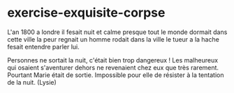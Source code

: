 # exercise-exquisite-corpse
L'an 1800 a londre il fesait nuit et calme presque tout le monde dormait dans cette ville la peur regnait un homme rodait dans la ville le tueur a la hache fesait entendre parler lui. 

Personnes ne sortait la nuit, c'était bien trop dangereux ! Les malheureux qui osaient s'aventurer dehors ne revenaient chez eux que très rarement. Pourtant Marie était de sortie. Impossible pour elle de résister à la tentation de la nuit. (Lysie)     
